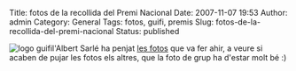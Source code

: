 Title: fotos de la recollida del Premi Nacional
Date: 2007-11-07 19:53
Author: admin
Category: General
Tags: fotos, guifi, premis
Slug: fotos-de-la-recollida-del-premi-nacional
Status: published

<img src="http://gil.badall.net/wp-content/uploads/2007/10/logo-guifi.png" data-align="right" alt="logo guifi" />l'Albert Sarlé ha penjat <a href="http://www.flickr.com/photos/lliurealbir/sets/72157602982872465/" target="_blank" rel="noopener">les fotos</a> que va fer ahir, a veure si acaben de pujar les fotos els altres, que la foto de grup ha d'estar molt bé :)
